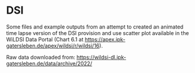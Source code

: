 # DSI
Some files and example outputs from an attempt to created an animated time lapse version of the DSI provision and use scatter plot available in the WiLDSI Data Portal (Chart 6.1 at https://apex.ipk-gatersleben.de/apex/wildsi/r/wildsi/16). 

Raw data downloaded from: https://wildsi-dl.ipk-gatersleben.de/data/archive/2022/

